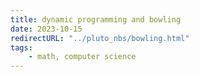 ```yaml
---
title: dynamic programming and bowling
date: 2023-10-15
redirectURL: "../pluto_nbs/bowling.html"
tags:
    - math, computer science
---
```

